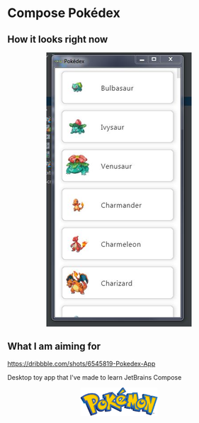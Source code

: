 # Compose Pokédex


## How it looks right now
<div align="center">
  <img src="/screenshot.JPG"  >
</div>

## What I am aiming for
https://dribbble.com/shots/6545819-Pokedex-App


Desktop toy app that I've made to learn JetBrains Compose

<div align="center">
  <img src="/pokemon.png" height="64px" style="text-align: center">
</div>

